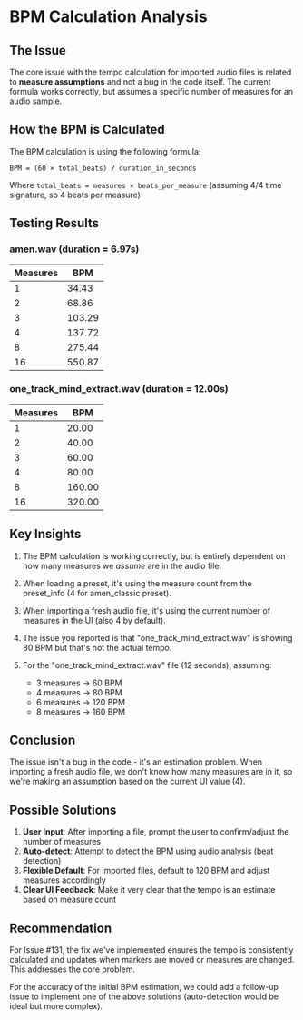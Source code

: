 # BPM Calculation Analysis

## The Issue

The core issue with the tempo calculation for imported audio files is related to **measure assumptions** and not a bug in the code itself. The current formula works correctly, but assumes a specific number of measures for an audio sample.

## How the BPM is Calculated

The BPM calculation is using the following formula:
```
BPM = (60 × total_beats) / duration_in_seconds
```

Where `total_beats = measures × beats_per_measure` (assuming 4/4 time signature, so 4 beats per measure)

## Testing Results

### amen.wav (duration = 6.97s)
| Measures | BPM |
|----------|-----|
| 1        | 34.43 |
| 2        | 68.86 |
| 3        | 103.29 |
| 4        | 137.72 |
| 8        | 275.44 |
| 16       | 550.87 |

### one_track_mind_extract.wav (duration = 12.00s)
| Measures | BPM |
|----------|-----|
| 1        | 20.00 |
| 2        | 40.00 |
| 3        | 60.00 |
| 4        | 80.00 |
| 8        | 160.00 |
| 16       | 320.00 |

## Key Insights

1. The BPM calculation is working correctly, but is entirely dependent on how many measures we _assume_ are in the audio file.

2. When loading a preset, it's using the measure count from the preset_info (4 for amen_classic preset).

3. When importing a fresh audio file, it's using the current number of measures in the UI (also 4 by default).

4. The issue you reported is that "one_track_mind_extract.wav" is showing 80 BPM but that's not the actual tempo.

5. For the "one_track_mind_extract.wav" file (12 seconds), assuming:
   - 3 measures → 60 BPM
   - 4 measures → 80 BPM
   - 6 measures → 120 BPM
   - 8 measures → 160 BPM

## Conclusion

The issue isn't a bug in the code - it's an estimation problem. When importing a fresh audio file, we don't know how many measures are in it, so we're making an assumption based on the current UI value (4).

## Possible Solutions

1. **User Input**: After importing a file, prompt the user to confirm/adjust the number of measures
2. **Auto-detect**: Attempt to detect the BPM using audio analysis (beat detection)
3. **Flexible Default**: For imported files, default to 120 BPM and adjust measures accordingly
4. **Clear UI Feedback**: Make it very clear that the tempo is an estimate based on measure count

## Recommendation

For Issue #131, the fix we've implemented ensures the tempo is consistently calculated and updates when markers are moved or measures are changed. This addresses the core problem.

For the accuracy of the initial BPM estimation, we could add a follow-up issue to implement one of the above solutions (auto-detection would be ideal but more complex).